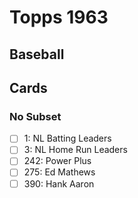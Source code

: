 # Topps 1963 
## Baseball

## Cards

### No Subset
- [ ] 1: NL Batting Leaders<br>
- [ ] 3: NL Home Run Leaders<br>
- [ ] 242: Power Plus<br>
- [ ] 275: Ed Mathews<br>
- [ ] 390: Hank Aaron<br>
